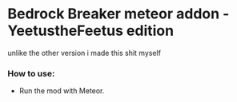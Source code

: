 # Bedrock Breaker meteor addon - YeetustheFeetus edition

unlike the other version i made this shit myself

### How to use:
- Run the mod with Meteor.

